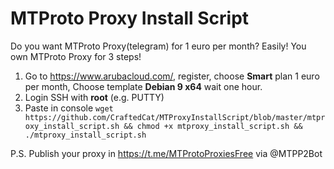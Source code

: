 # MTProto Proxy Install Script

Do you want MTProto Proxy(telegram) for 1 euro per month? Easily! 
You own MTProto Proxy for 3 steps!

1. Go to https://www.arubacloud.com/, register, choose **Smart** plan 1 euro per month, Choose template **Debian 9 x64** wait one hour.
2. Login SSH with **root** (e.g. PUTTY)
3. Paste in console `wget https://github.com/CraftedCat/MTProxyInstallScript/blob/master/mtproxy_install_script.sh && chmod +x mtproxy_install_script.sh && ./mtproxy_install_script.sh`

P.S. Publish your proxy in https://t.me/MTProtoProxiesFree via @MTPP2Bot
